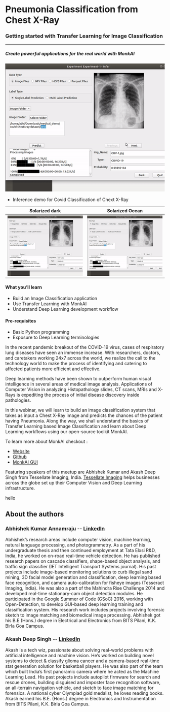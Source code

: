 # Pneumonia Classification from Chest X-Ray
### Getting started with Transfer Learning for Image Classification
----
##### Create powerful applications for the real world with MonkAI

![Demo](covid.gif)
- Inference demo for Covid Classification of Chext X-Ray

Solarized dark             |  Solarized Ocean
:-------------------------:|:-------------------------:
![](covid.gif)  |  ![](covid.gif)

#### What you’ll learn
 - Build an Image Classification application
 - Use Transfer Learning with MonkAI
 - Understand Deep Learning development workflow

#### Pre-requisites
- Basic Python programming
- Exposure to Deep Learning terminologies

In the recent pandemic breakout of the COVID-19 virus, cases of respiratory lung diseases have seen an immense increase. With researchers, doctors, and caretakers working 24x7 across the world, we realize the call to the technology world to make the process of identifying and catering to affected patients more efficient and effective.

Deep learning methods have been shown to outperform human visual intelligence in several areas of medical image analysis. Applications of Computer Vision in analyzing Histopathology slides, CT scans, MRIs and X-Rays is expediting the process of initial disease discovery inside pathologies.

In this webinar, we will learn to build an image classification system that takes as input a Chest X-Ray image and predicts the chances of the patient having Pneumonia.
Along the way, we shall understand the basics of Transfer Learning based Image Classification and learn about Deep Learning workflows using our open-source toolkit MonkAI.

To learn more about MonkAI checkout :
- [Website](https://monkai.org/)
- [Github](https://github.com/Tessellate-Imaging/monk_v1)
- [MonkAI GUI](https://github.com/Tessellate-Imaging/Monk_Gui)

Featuring speakers of this meetup are Abhishek Kumar and Akash Deep Singh from Tessellate Imaging, India. [Tessellate Imaging](https://tessellateimaging.com) helps businesses across the globe set up their Computer Vision and Deep Learning infrastructure.


hello
## About the authors

### Abhishek Kumar Annamraju -- [LinkedIn](https://www.linkedin.com/in/abhishek-kumar-annamraju/)
Abhishek’s research areas include computer vision, machine learning, natural language processing, and photogrammetry.
As a part of his undergraduate thesis and then continued employment at Tata Elxsi R&D, India, he worked on on-road real-time vehicle detection. He has published research papers on cascade classifiers, shape-based object analysis, and traffic sign classifier (IET Intelligent Transport Systems journal). His past projects include image-based monitoring solutions to curb illegal sand mining, 3D facial model generation and classification, deep learning based face recognition, and camera auto-calibration for fisheye images (Tesseract Imaging, India). He was also a part of the Mahindra Rise Challenge 2014 and developed real-time stationary-cam object detection modules.
He participated in the Google Summer of Code (GSoC) 2016, working with Open-Detection, to develop GUI-based deep learning training and classification system. His research work includes projects involving forensic sketch to image matching and biomedical image processing.
Abhishek got his B.E (Hons.) degree in Electrical and Electronics from BITS Pilani, K.K. Birla Goa Campus.

### Akash Deep Singh -- [LinkedIn](https://www.linkedin.com/in/akashdeepsingh01/)
Akash is a tech wiz, passionate about solving real-world problems with artificial intelligence and machine vision.
He’s worked on building novel systems to detect & classify glioma cancer and a camera-based real-time stat generation solution for basketball players. He was also part of the team which built India’s first panoramic camera where he acted as the Machine Learning Lead. His past projects include autopilot firmware for search and rescue drones, building disguised and imposter face recognition software, an all-terrain navigation vehicle, and sketch to face image matching for forensics.
A national cyber Olympiad gold medalist, he loves reading books.
Akash earned his B.E. (Hons.) degree in Electronics and Instrumentation from BITS Pilani, K.K. Birla Goa Campus.
